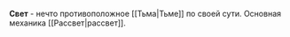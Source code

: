 **Свет** - нечто противоположное [[Тьма|Тьме]] по своей сути. Основная механика [[Рассвет|рассвет]].

